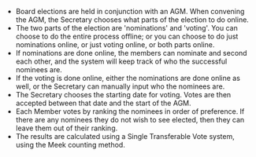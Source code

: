 * Board elections are held in conjunction with an AGM. When convening the AGM, the Secretary chooses what parts of the election to do online.
* The two parts of the election are 'nominations' and 'voting'. You can choose to do the entire process offline; or you can choose to do just nominations online, or just voting online, or both parts online.
* If nominations are done online, the members can nominate and second each other, and the system will keep track of who the successful nominees are.
* If the voting is done online, either the nominations are done online as well, or the Secretary can manually input who the nominees are.
* The Secretary chooses the starting date for voting. Votes are then accepted between that date and the start of the AGM.
* Each Member votes by ranking the nominees in order of preference. If there are any nominees they do not wish to see elected, then they can leave them out of their ranking.
* The results are calculated using a Single Transferable Vote system, using the Meek counting method.

